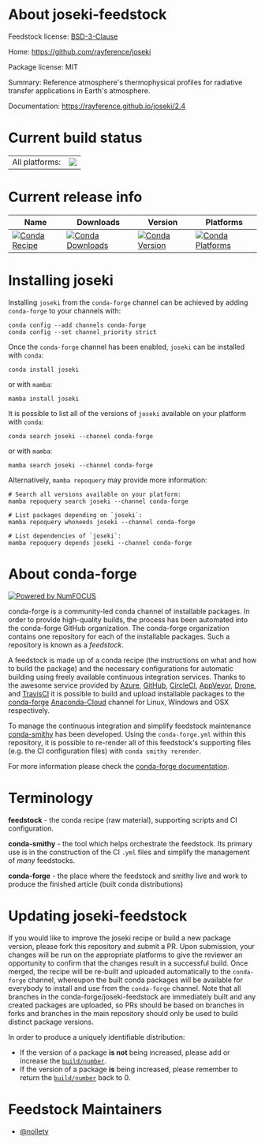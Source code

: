 About joseki-feedstock
======================

Feedstock license: [BSD-3-Clause](https://github.com/conda-forge/joseki-feedstock/blob/main/LICENSE.txt)

Home: https://github.com/rayference/joseki

Package license: MIT

Summary: Reference atmosphere's thermophysical profiles for radiative transfer applications in Earth's atmosphere.

Documentation: https://rayference.github.io/joseki/2.4

Current build status
====================


<table><tr><td>All platforms:</td>
    <td>
      <a href="https://dev.azure.com/conda-forge/feedstock-builds/_build/latest?definitionId=18700&branchName=main">
        <img src="https://dev.azure.com/conda-forge/feedstock-builds/_apis/build/status/joseki-feedstock?branchName=main">
      </a>
    </td>
  </tr>
</table>

Current release info
====================

| Name | Downloads | Version | Platforms |
| --- | --- | --- | --- |
| [![Conda Recipe](https://img.shields.io/badge/recipe-joseki-green.svg)](https://anaconda.org/conda-forge/joseki) | [![Conda Downloads](https://img.shields.io/conda/dn/conda-forge/joseki.svg)](https://anaconda.org/conda-forge/joseki) | [![Conda Version](https://img.shields.io/conda/vn/conda-forge/joseki.svg)](https://anaconda.org/conda-forge/joseki) | [![Conda Platforms](https://img.shields.io/conda/pn/conda-forge/joseki.svg)](https://anaconda.org/conda-forge/joseki) |

Installing joseki
=================

Installing `joseki` from the `conda-forge` channel can be achieved by adding `conda-forge` to your channels with:

```
conda config --add channels conda-forge
conda config --set channel_priority strict
```

Once the `conda-forge` channel has been enabled, `joseki` can be installed with `conda`:

```
conda install joseki
```

or with `mamba`:

```
mamba install joseki
```

It is possible to list all of the versions of `joseki` available on your platform with `conda`:

```
conda search joseki --channel conda-forge
```

or with `mamba`:

```
mamba search joseki --channel conda-forge
```

Alternatively, `mamba repoquery` may provide more information:

```
# Search all versions available on your platform:
mamba repoquery search joseki --channel conda-forge

# List packages depending on `joseki`:
mamba repoquery whoneeds joseki --channel conda-forge

# List dependencies of `joseki`:
mamba repoquery depends joseki --channel conda-forge
```


About conda-forge
=================

[![Powered by
NumFOCUS](https://img.shields.io/badge/powered%20by-NumFOCUS-orange.svg?style=flat&colorA=E1523D&colorB=007D8A)](https://numfocus.org)

conda-forge is a community-led conda channel of installable packages.
In order to provide high-quality builds, the process has been automated into the
conda-forge GitHub organization. The conda-forge organization contains one repository
for each of the installable packages. Such a repository is known as a *feedstock*.

A feedstock is made up of a conda recipe (the instructions on what and how to build
the package) and the necessary configurations for automatic building using freely
available continuous integration services. Thanks to the awesome service provided by
[Azure](https://azure.microsoft.com/en-us/services/devops/), [GitHub](https://github.com/),
[CircleCI](https://circleci.com/), [AppVeyor](https://www.appveyor.com/),
[Drone](https://cloud.drone.io/welcome), and [TravisCI](https://travis-ci.com/)
it is possible to build and upload installable packages to the
[conda-forge](https://anaconda.org/conda-forge) [Anaconda-Cloud](https://anaconda.org/)
channel for Linux, Windows and OSX respectively.

To manage the continuous integration and simplify feedstock maintenance
[conda-smithy](https://github.com/conda-forge/conda-smithy) has been developed.
Using the ``conda-forge.yml`` within this repository, it is possible to re-render all of
this feedstock's supporting files (e.g. the CI configuration files) with ``conda smithy rerender``.

For more information please check the [conda-forge documentation](https://conda-forge.org/docs/).

Terminology
===========

**feedstock** - the conda recipe (raw material), supporting scripts and CI configuration.

**conda-smithy** - the tool which helps orchestrate the feedstock.
                   Its primary use is in the construction of the CI ``.yml`` files
                   and simplify the management of *many* feedstocks.

**conda-forge** - the place where the feedstock and smithy live and work to
                  produce the finished article (built conda distributions)


Updating joseki-feedstock
=========================

If you would like to improve the joseki recipe or build a new
package version, please fork this repository and submit a PR. Upon submission,
your changes will be run on the appropriate platforms to give the reviewer an
opportunity to confirm that the changes result in a successful build. Once
merged, the recipe will be re-built and uploaded automatically to the
`conda-forge` channel, whereupon the built conda packages will be available for
everybody to install and use from the `conda-forge` channel.
Note that all branches in the conda-forge/joseki-feedstock are
immediately built and any created packages are uploaded, so PRs should be based
on branches in forks and branches in the main repository should only be used to
build distinct package versions.

In order to produce a uniquely identifiable distribution:
 * If the version of a package **is not** being increased, please add or increase
   the [``build/number``](https://docs.conda.io/projects/conda-build/en/latest/resources/define-metadata.html#build-number-and-string).
 * If the version of a package **is** being increased, please remember to return
   the [``build/number``](https://docs.conda.io/projects/conda-build/en/latest/resources/define-metadata.html#build-number-and-string)
   back to 0.

Feedstock Maintainers
=====================

* [@nollety](https://github.com/nollety/)

